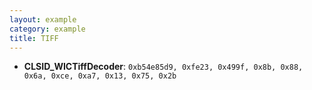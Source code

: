 ```yaml
---
layout: example
category: example
title: TIFF
---
```


+ **CLSID_WICTiffDecoder**: `0xb54e85d9, 0xfe23, 0x499f, 0x8b, 0x88, 0x6a, 0xce, 0xa7, 0x13, 0x75, 0x2b`
